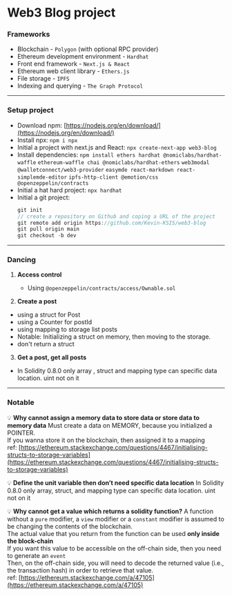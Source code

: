 # Web3 Blog project

### Frameworks

- Blockchain - `Polygon` (with optional RPC provider)
- Ethereum development environment - `Hardhat`
- Front end framework - `Next.js & React`
- Ethereum web client library - `Ethers.js`
- File storage - `IPFS`
- Indexing and querying - `The Graph Protocol`

---

### Setup project

- Download npm: [https://nodejs.org/en/download/](https://nodejs.org/en/download/)
- Install npx: `npm i npx`
- Initial a project with next.js and React: `npx create-next-app web3-blog`
- Install dependencies: `npm install ethers hardhat @nomiclabs/hardhat-waffle` `ethereum-waffle chai @nomiclabs/hardhat-ethers` `web3modal @walletconnect/web3-provider` `easymde react-markdown react-simplemde-editor` `ipfs-http-client @emotion/css @openzeppelin/contracts`
- Initial a hat hard project: `npx hardhat`
- Initial a git project:
    ```jsx
    git init
    // create a repository on Github and coping a URL of the project
    git remote add origin https://github.com/Kevin-KSIS/web3-blog
    git pull origin main
    git checkout -b dev
    ```

---

### Dancing
1. **Access control**
    - Using `@openzeppelin/contracts/access/Ownable.sol`  

2. **Create a post**
- using a struct for Post  
- using a Counter for postId  
- using mapping to storage list posts  
- Notable: Initializing a struct on memory, then moving to the storage.  
- don't return a struct  

3. **Get a post, get all posts**
- In Solidity 0.8.0 only array , struct and mapping type can specific data location. uint not on it  

---

### Notable

💡 **Why cannot assign a memory data to store data or store data to memory data**
Must create a data on MEMORY, because you initialized a POINTER.  
If you wanna store it on the blockchain, then assigned it to a mapping  
ref: [https://ethereum.stackexchange.com/questions/4467/initialising-structs-to-storage-variables](https://ethereum.stackexchange.com/questions/4467/initialising-structs-to-storage-variables)  


💡 **Define the unit variable then don’t need specific data location**
In Solidity 0.8.0 only array, struct, and mapping type can specific data location. uint not on it  

💡 **Why cannot get a value which returns a solidity function?**
A function without a `pure` modifier, a `view` modifier or a `constant` modifier is assumed to be changing the contents of the blockchain.  
The actual value that you return from the function can be used **only inside the block-chain**  
If you want this value to be accessible on the off-chain side, then you need to generate an `event`  
Then, on the off-chain side, you will need to decode the returned value (i.e., the transaction hash) in order to retrieve that value.  
ref: [https://ethereum.stackexchange.com/a/47105](https://ethereum.stackexchange.com/a/47105)  